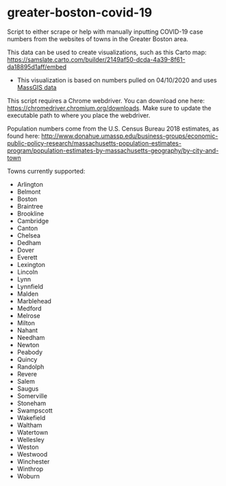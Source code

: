 # greater-boston-covid-19
Script to either scrape or help with manually inputting COVID-19 case numbers from the websites of towns in the Greater Boston area.

This data can be used to create visualizations, such as this Carto map: https://samslate.carto.com/builder/2149af50-dcda-4a39-8f61-da18895d1aff/embed
- This visualization is based on numbers pulled on 04/10/2020 and uses [MassGIS data](https://docs.digital.mass.gov/dataset/massgis-data-community-boundaries-towns-survey-points)

This script requires a Chrome webdriver. You can download one here: https://chromedriver.chromium.org/downloads. 
Make sure to update the executable path to where you place the webdriver.

Population numbers come from the U.S. Census Bureau 2018 estimates, as found here: http://www.donahue.umassp.edu/business-groups/economic-public-policy-research/massachusetts-population-estimates-program/population-estimates-by-massachusetts-geography/by-city-and-town

Towns currently supported:
- Arlington
- Belmont
- Boston
- Braintree
- Brookline
- Cambridge
- Canton
- Chelsea
- Dedham
- Dover
- Everett
- Lexington
- Lincoln
- Lynn
- Lynnfield
- Malden
- Marblehead
- Medford
- Melrose
- Milton
- Nahant
- Needham
- Newton
- Peabody
- Quincy
- Randolph
- Revere
- Salem
- Saugus
- Somerville
- Stoneham
- Swampscott
- Wakefield
- Waltham
- Watertown
- Wellesley
- Weston
- Westwood
- Winchester
- Winthrop
- Woburn
